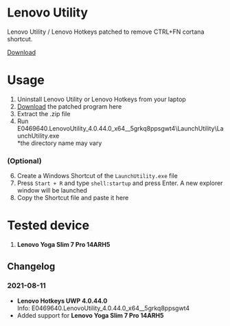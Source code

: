 # Lenovo Utility
Lenovo Utility / Lenovo Hotkeys patched to remove CTRL+FN cortana shortcut.

[Download](https://github.com/richmonkeys/lenovo-utility/releases)

# Usage
1. Uninstall Lenovo Utility or Lenovo Hotkeys from your laptop
2. [Download](https://github.com/richmonkeys/lenovo-utility/releases) the patched program here
3. Extract the .zip file
4. Run E0469640.LenovoUtility_4.0.44.0_x64__5grkq8ppsgwt4\LaunchUtility\LaunchUtility.exe\
*the directory name may vary

### (Optional)

6. Create a Windows Shortcut of the `LaunchUtility.exe` file
7. Press `Start + R` and type `shell:startup` and press Enter. A new explorer window will be launched
8. Copy the Shortcut file and paste it here

# Tested device
1. **Lenovo Yoga Slim 7 Pro 14ARH5**

## Changelog
### 2021-08-11
- **Lenovo Hotkeys UWP 4.0.44.0**\
Info: E0469640.LenovoUtility_4.0.44.0_x64__5grkq8ppsgwt4
- Added support for **Lenovo Yoga Slim 7 Pro 14ARH5**
